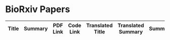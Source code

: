 # BioRxiv Papers

| Title | Summary | PDF Link | Code Link | Translated Title | Translated Summary | Summary |
|-------|---------|----------|-----------|------------------|--------------------|---------|
